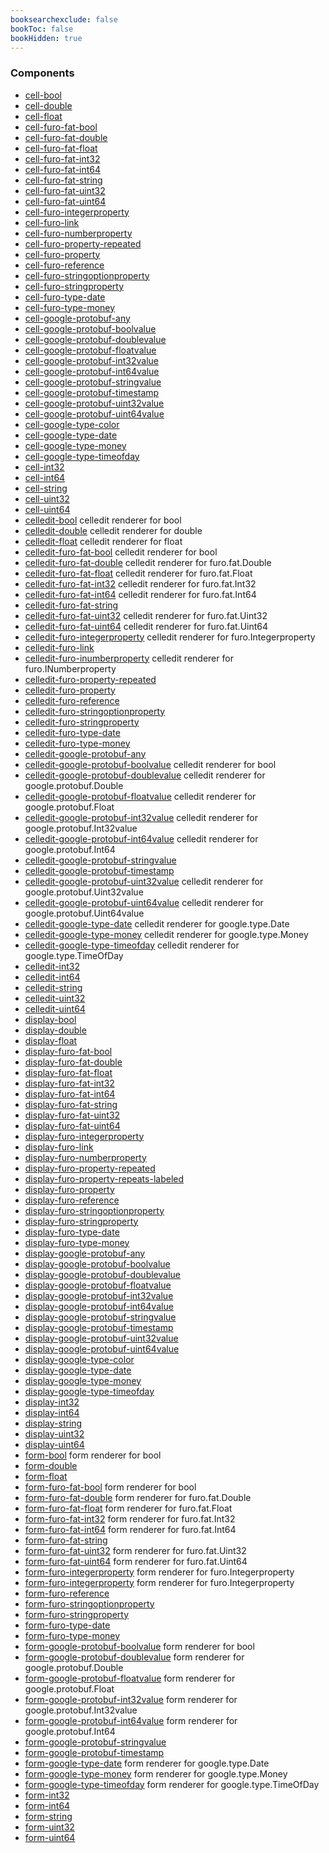 ```yaml
---
booksearchexclude: false
bookToc: false
bookHidden: true
---
```


### Components

- [cell-bool](cell-bool.md) 
- [cell-double](cell-double.md) 
- [cell-float](cell-float.md) 
- [cell-furo-fat-bool](cell-furo-fat-bool.md) 
- [cell-furo-fat-double](cell-furo-fat-double.md) 
- [cell-furo-fat-float](cell-furo-fat-float.md) 
- [cell-furo-fat-int32](cell-furo-fat-int32.md) 
- [cell-furo-fat-int64](cell-furo-fat-int64.md) 
- [cell-furo-fat-string](cell-furo-fat-string.md) 
- [cell-furo-fat-uint32](cell-furo-fat-uint32.md) 
- [cell-furo-fat-uint64](cell-furo-fat-uint64.md) 
- [cell-furo-integerproperty](cell-furo-integerproperty.md) 
- [cell-furo-link](cell-furo-link.md) 
- [cell-furo-numberproperty](cell-furo-numberproperty.md) 
- [cell-furo-property-repeated](cell-furo-property-repeated.md) 
- [cell-furo-property](cell-furo-property.md) 
- [cell-furo-reference](cell-furo-reference.md) 
- [cell-furo-stringoptionproperty](cell-furo-stringoptionproperty.md) 
- [cell-furo-stringproperty](cell-furo-stringproperty.md) 
- [cell-furo-type-date](cell-furo-type-date.md) 
- [cell-furo-type-money](cell-furo-type-money.md) 
- [cell-google-protobuf-any](cell-google-protobuf-any.md) 
- [cell-google-protobuf-boolvalue](cell-google-protobuf-boolvalue.md) 
- [cell-google-protobuf-doublevalue](cell-google-protobuf-doublevalue.md) 
- [cell-google-protobuf-floatvalue](cell-google-protobuf-floatvalue.md) 
- [cell-google-protobuf-int32value](cell-google-protobuf-int32value.md) 
- [cell-google-protobuf-int64value](cell-google-protobuf-int64value.md) 
- [cell-google-protobuf-stringvalue](cell-google-protobuf-stringvalue.md) 
- [cell-google-protobuf-timestamp](cell-google-protobuf-timestamp.md) 
- [cell-google-protobuf-uint32value](cell-google-protobuf-uint32value.md) 
- [cell-google-protobuf-uint64value](cell-google-protobuf-uint64value.md) 
- [cell-google-type-color](cell-google-type-color.md) 
- [cell-google-type-date](cell-google-type-date.md) 
- [cell-google-type-money](cell-google-type-money.md) 
- [cell-google-type-timeofday](cell-google-type-timeofday.md) 
- [cell-int32](cell-int32.md) 
- [cell-int64](cell-int64.md) 
- [cell-string](cell-string.md) 
- [cell-uint32](cell-uint32.md) 
- [cell-uint64](cell-uint64.md) 
- [celledit-bool](celledit-bool.md) celledit renderer for bool
- [celledit-double](celledit-double.md) celledit renderer for double
- [celledit-float](celledit-float.md) celledit renderer for float
- [celledit-furo-fat-bool](celledit-furo-fat-bool.md) celledit renderer for bool
- [celledit-furo-fat-double](celledit-furo-fat-double.md) celledit renderer for furo.fat.Double
- [celledit-furo-fat-float](celledit-furo-fat-float.md) celledit renderer for furo.fat.Float
- [celledit-furo-fat-int32](celledit-furo-fat-int32.md) celledit renderer for furo.fat.Int32
- [celledit-furo-fat-int64](celledit-furo-fat-int64.md) celledit renderer for furo.fat.Int64
- [celledit-furo-fat-string](celledit-furo-fat-string.md) 
- [celledit-furo-fat-uint32](celledit-furo-fat-uint32.md) celledit renderer for furo.fat.Uint32
- [celledit-furo-fat-uint64](celledit-furo-fat-uint64.md) celledit renderer for furo.fat.Uint64
- [celledit-furo-integerproperty](celledit-furo-integerproperty.md) celledit renderer for furo.Integerproperty
- [celledit-furo-link](celledit-furo-link.md) 
- [celledit-furo-inumberproperty](celledit-furo-inumberproperty.md) celledit renderer for furo.INumberproperty
- [celledit-furo-property-repeated](celledit-furo-property-repeated.md) 
- [celledit-furo-property](celledit-furo-property.md) 
- [celledit-furo-reference](celledit-furo-reference.md) 
- [celledit-furo-stringoptionproperty](celledit-furo-stringoptionproperty.md) 
- [celledit-furo-stringproperty](celledit-furo-stringproperty.md) 
- [celledit-furo-type-date](celledit-furo-type-date.md) 
- [celledit-furo-type-money](celledit-furo-type-money.md) 
- [celledit-google-protobuf-any](celledit-google-protobuf-any.md) 
- [celledit-google-protobuf-boolvalue](celledit-google-protobuf-boolvalue.md) celledit renderer for bool
- [celledit-google-protobuf-doublevalue](celledit-google-protobuf-doublevalue.md) celledit renderer for google.protobuf.Double
- [celledit-google-protobuf-floatvalue](celledit-google-protobuf-floatvalue.md) celledit renderer for google.protobuf.Float
- [celledit-google-protobuf-int32value](celledit-google-protobuf-int32value.md) celledit renderer for google.protobuf.Int32value
- [celledit-google-protobuf-int64value](celledit-google-protobuf-int64value.md) celledit renderer for google.protobuf.Int64
- [celledit-google-protobuf-stringvalue](celledit-google-protobuf-stringvalue.md) 
- [celledit-google-protobuf-timestamp](celledit-google-protobuf-timestamp.md) 
- [celledit-google-protobuf-uint32value](celledit-google-protobuf-uint32value.md) celledit renderer for google.protobuf.Uint32value
- [celledit-google-protobuf-uint64value](celledit-google-protobuf-uint64value.md) celledit renderer for google.protobuf.Uint64value
- [celledit-google-type-date](celledit-google-type-date.md) celledit renderer for google.type.Date
- [celledit-google-type-money](celledit-google-type-money.md) celledit renderer for google.type.Money
- [celledit-google-type-timeofday](celledit-google-type-timeofday.md) celledit renderer for google.type.TimeOfDay
- [celledit-int32](celledit-int32.md) 
- [celledit-int64](celledit-int64.md) 
- [celledit-string](celledit-string.md) 
- [celledit-uint32](celledit-uint32.md) 
- [celledit-uint64](celledit-uint64.md) 
- [display-bool](display-bool.md) 
- [display-double](display-double.md) 
- [display-float](display-float.md) 
- [display-furo-fat-bool](display-furo-fat-bool.md) 
- [display-furo-fat-double](display-furo-fat-double.md) 
- [display-furo-fat-float](display-furo-fat-float.md) 
- [display-furo-fat-int32](display-furo-fat-int32.md) 
- [display-furo-fat-int64](display-furo-fat-int64.md) 
- [display-furo-fat-string](display-furo-fat-string.md) 
- [display-furo-fat-uint32](display-furo-fat-uint32.md) 
- [display-furo-fat-uint64](display-furo-fat-uint64.md) 
- [display-furo-integerproperty](display-furo-integerproperty.md) 
- [display-furo-link](display-furo-link.md) 
- [display-furo-numberproperty](display-furo-numberproperty.md) 
- [display-furo-property-repeated](display-furo-property-repeated.md) 
- [display-furo-property-repeats-labeled](display-furo-property-repeats-labeled.md) 
- [display-furo-property](display-furo-property.md) 
- [display-furo-reference](display-furo-reference.md) 
- [display-furo-stringoptionproperty](display-furo-stringoptionproperty.md) 
- [display-furo-stringproperty](display-furo-stringproperty.md) 
- [display-furo-type-date](display-furo-type-date.md) 
- [display-furo-type-money](display-furo-type-money.md) 
- [display-google-protobuf-any](display-google-protobuf-any.md) 
- [display-google-protobuf-boolvalue](display-google-protobuf-boolvalue.md) 
- [display-google-protobuf-doublevalue](display-google-protobuf-doublevalue.md) 
- [display-google-protobuf-floatvalue](display-google-protobuf-floatvalue.md) 
- [display-google-protobuf-int32value](display-google-protobuf-int32value.md) 
- [display-google-protobuf-int64value](display-google-protobuf-int64value.md) 
- [display-google-protobuf-stringvalue](display-google-protobuf-stringvalue.md) 
- [display-google-protobuf-timestamp](display-google-protobuf-timestamp.md) 
- [display-google-protobuf-uint32value](display-google-protobuf-uint32value.md) 
- [display-google-protobuf-uint64value](display-google-protobuf-uint64value.md) 
- [display-google-type-color](display-google-type-color.md) 
- [display-google-type-date](display-google-type-date.md) 
- [display-google-type-money](display-google-type-money.md) 
- [display-google-type-timeofday](display-google-type-timeofday.md) 
- [display-int32](display-int32.md) 
- [display-int64](display-int64.md) 
- [display-string](display-string.md) 
- [display-uint32](display-uint32.md) 
- [display-uint64](display-uint64.md) 
- [form-bool](form-bool.md) form renderer for bool
- [form-double](form-double.md) 
- [form-float](form-float.md) 
- [form-furo-fat-bool](form-furo-fat-bool.md) form renderer for bool
- [form-furo-fat-double](form-furo-fat-double.md) form renderer for furo.fat.Double
- [form-furo-fat-float](form-furo-fat-float.md) form renderer for furo.fat.Float
- [form-furo-fat-int32](form-furo-fat-int32.md) form renderer for furo.fat.Int32
- [form-furo-fat-int64](form-furo-fat-int64.md) form renderer for furo.fat.Int64
- [form-furo-fat-string](form-furo-fat-string.md) 
- [form-furo-fat-uint32](form-furo-fat-uint32.md) form renderer for furo.fat.Uint32
- [form-furo-fat-uint64](form-furo-fat-uint64.md) form renderer for furo.fat.Uint64
- [form-furo-integerproperty](form-furo-integerproperty.md) form renderer for furo.Integerproperty
- [form-furo-integerproperty](form-furo-integerproperty.md) form renderer for furo.Integerproperty
- [form-furo-reference](form-furo-reference.md) 
- [form-furo-stringoptionproperty](form-furo-stringoptionproperty.md) 
- [form-furo-stringproperty](form-furo-stringproperty.md) 
- [form-furo-type-date](form-furo-type-date.md) 
- [form-furo-type-money](form-furo-type-money.md) 
- [form-google-protobuf-boolvalue](form-google-protobuf-boolvalue.md) form renderer for bool
- [form-google-protobuf-doublevalue](form-google-protobuf-doublevalue.md) form renderer for google.protobuf.Double
- [form-google-protobuf-floatvalue](form-google-protobuf-floatvalue.md) form renderer for google.protobuf.Float
- [form-google-protobuf-int32value](form-google-protobuf-int32value.md) form renderer for google.protobuf.Int32value
- [form-google-protobuf-int64value](form-google-protobuf-int64value.md) form renderer for google.protobuf.Int64
- [form-google-protobuf-stringvalue](form-google-protobuf-stringvalue.md) 
- [form-google-protobuf-timestamp](form-google-protobuf-timestamp.md) 
- [form-google-type-date](form-google-type-date.md) form renderer for google.type.Date
- [form-google-type-money](form-google-type-money.md) form renderer for google.type.Money
- [form-google-type-timeofday](form-google-type-timeofday.md) form renderer for google.type.TimeOfDay
- [form-int32](form-int32.md) 
- [form-int64](form-int64.md) 
- [form-string](form-string.md) 
- [form-uint32](form-uint32.md) 
- [form-uint64](form-uint64.md) 
